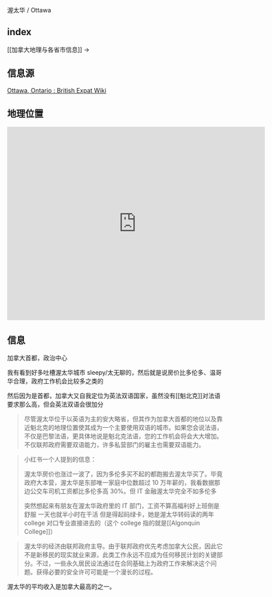 渥太华 / Ottawa

## index

[[加拿大地理与各省市信息]] ->

## 信息源

[Ottawa, Ontario : British Expat Wiki](https://britishexpats.com/wiki/Ottawa,_Ontario)


## 地理位置

<iframe src="https://www.google.com/maps/embed?pb=!1m18!1m12!1m3!1d152008.31569221948!2d-75.85572520604313!3d45.39001691383961!2m3!1f0!2f0!3f0!3m2!1i1024!2i768!4f13.1!3m3!1m2!1s0x4cce05b25f5113af%3A0x8a6a51e131dd15ed!2z5Yqg5ou_5aSn5a6J5aSn55Wl55yB5ril5aSq5Y2O!5e0!3m2!1szh-CN!2sus!4v1676450740784!5m2!1szh-CN!2sus" width="600" height="450" style="border:0;" allowfullscreen="" loading="lazy" referrerpolicy="no-referrer-when-downgrade"></iframe>

## 信息

加拿大首都，政治中心

我有看到好多吐槽渥太华城市 sleepy/太无聊的，然后就是说房价比多伦多、温哥华合理，政府工作机会比较多之类的

然后因为是首都，加拿大又自我定位为英法双语国家，虽然没有[[魁北克]]对法语要求那么高，但会英法双语会很加分

>尽管渥太华位于以英语为主的安大略省，但其作为加拿大首都的地位以及靠近魁北克的地理位置使其成为一个主要使用双语的城市。如果您会说法语，不仅是巴黎法语，更具体地说是魁北克法语，您的工作机会将会大大增加。不仅联邦政府需要双语能力，许多私营部门的雇主也需要双语能力。[](https://britishexpats.com/wiki/Ottawa,_Ontario)


> 小红书一个人提到的信息：
> 
> 渥太华房价也涨过一波了，因为多伦多买不起的都跑搬去渥太华买了。毕竟政府大本营，渥太华是东部唯一家庭中位数超过 10 万年薪的，我看数据那边公交车司机工资都比多伦多高 30%。但 IT 金融渥太华完全不如多伦多
> 
> 突然想起来有朋友在渥太华政府里的 IT 部门，工资不算高福利好上班倒是舒服 一天也就半小时在干活 但是得起码绿卡，她是渥太华转码读的两年 college 对口专业直接进去的（这个 college 指的就是[[Algonquin College]]）


>渥太华的经济由联邦政府主导。由于联邦政府优先考虑加拿大公民，因此它不是新移民的现实就业来源，此类工作永远不应成为任何移民计划的关键部分。不过，一些永久居民设法通过在合同基础上为政府工作来解决这个问题。获得必要的安全许可可能是一个漫长的过程。
>
渥太华的平均收入是加拿大最高的之一。